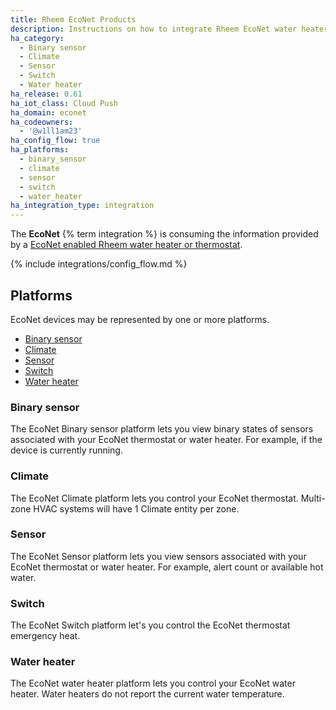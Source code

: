 ```yaml
---
title: Rheem EcoNet Products
description: Instructions on how to integrate Rheem EcoNet water heaters into Home Assistant.
ha_category:
  - Binary sensor
  - Climate
  - Sensor
  - Switch
  - Water heater
ha_release: 0.61
ha_iot_class: Cloud Push
ha_domain: econet
ha_codeowners:
  - '@w1ll1am23'
ha_config_flow: true
ha_platforms:
  - binary_sensor
  - climate
  - sensor
  - switch
  - water_heater
ha_integration_type: integration
---
```


The **EcoNet** {% term integration %} is consuming the information provided by a [EcoNet enabled Rheem water heater or thermostat](https://www.rheem.com/econet).

{% include integrations/config_flow.md %}

## Platforms

EcoNet devices may be represented by one or more platforms.

- [Binary sensor](#binary-sensor)
- [Climate](#climate)
- [Sensor](#sensor)
- [Switch](#switch)
- [Water heater](#water-heater)

### Binary sensor

The EcoNet Binary sensor platform lets you view binary states of sensors associated with your EcoNet thermostat or water heater. For example, if the device is currently running.

### Climate

The EcoNet Climate platform lets you control your EcoNet thermostat. Multi-zone HVAC systems will have 1 Climate entity per zone.

### Sensor

The EcoNet Sensor platform lets you view sensors associated with your EcoNet thermostat or water heater. For example, alert count or available hot water.

### Switch

The EcoNet Switch platform let's you control the EcoNet thermostat emergency heat.

### Water heater

The EcoNet water heater platform lets you control your EcoNet water heater. Water heaters do not report the current water temperature.
